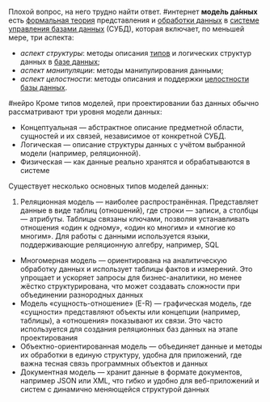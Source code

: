 Плохой вопрос, на него трудно найти ответ.
#интернет 
**моде́ль да́нных** есть [формальная теория](https://ru.wikipedia.org/wiki/%D0%A4%D0%BE%D1%80%D0%BC%D0%B0%D0%BB%D1%8C%D0%BD%D0%B0%D1%8F_%D1%82%D0%B5%D0%BE%D1%80%D0%B8%D1%8F "Формальная теория") представления и [обработки данных](https://ru.wikipedia.org/w/index.php?title=%D0%9E%D0%B1%D1%80%D0%B0%D0%B1%D0%BE%D1%82%D0%BA%D0%B0_%D0%B4%D0%B0%D0%BD%D0%BD%D1%8B%D1%85&action=edit&redlink=1 "Обработка данных (страница отсутствует)") в [системе управления базами данных](https://ru.wikipedia.org/wiki/%D0%A1%D0%B8%D1%81%D1%82%D0%B5%D0%BC%D0%B0_%D1%83%D0%BF%D1%80%D0%B0%D0%B2%D0%BB%D0%B5%D0%BD%D0%B8%D1%8F_%D0%B1%D0%B0%D0%B7%D0%B0%D0%BC%D0%B8_%D0%B4%D0%B0%D0%BD%D0%BD%D1%8B%D1%85 "Система управления базами данных") (СУБД), которая включает, по меньшей мере, три аспекта:

- _аспект структуры_: методы описания [типов](https://ru.wikipedia.org/wiki/%D0%A2%D0%B8%D0%BF_%D0%B4%D0%B0%D0%BD%D0%BD%D1%8B%D1%85 "Тип данных") и логических структур данных в [базе данных](https://ru.wikipedia.org/wiki/%D0%91%D0%B0%D0%B7%D0%B0_%D0%B4%D0%B0%D0%BD%D0%BD%D1%8B%D1%85 "База данных");
- _аспект манипуляции_: методы манипулирования данными;
- _аспект целостности_: методы описания и поддержки [целостности базы данных](https://ru.wikipedia.org/wiki/%D0%A6%D0%B5%D0%BB%D0%BE%D1%81%D1%82%D0%BD%D0%BE%D1%81%D1%82%D1%8C_%D0%B4%D0%B0%D0%BD%D0%BD%D1%8B%D1%85 "Целостность данных").

#нейро
Кроме типов моделей, при проектировании баз данных обычно рассматривают три уровня модели данных:
- Концептуальная — абстрактное описание предметной области, сущностей и их связей, независимое от конкретной СУБД.
- Логическая — описание структуры данных с учётом выбранной модели (например, реляционной).
- Физическая — как данные реально хранятся и обрабатываются в системе
 
Существует несколько основных типов моделей данных:
1. Реляционная модель — наиболее распространённая. Представляет данные в виде таблиц (отношений), где строки — записи, а столбцы — атрибуты. Таблицы связаны ключами, позволяя устанавливать отношения «один к одному», «один ко многим» и «многие ко многим». Для работы с данными используется языки, поддерживающие реляционную алгебру, например, SQL
- Многомерная модель — ориентирована на аналитическую обработку данных и использует таблицы фактов и измерений. Это упрощает и ускоряет запросы для бизнес-аналитики, но менее жёстко структурирована, что может создавать сложности при объединении разнородных данных
- Модель «сущность-отношение» (E-R) — графическая модель, где «сущности» представляют объекты или концепции (например, таблицы), а «отношения» показывают их связи. Это часто используется для создания реляционных баз данных на этапе проектирования
- Объектно-ориентированная модель — объединяет данные и методы их обработки в единую структуру, удобна для приложений, где важна тесная связь программных объектов и данных
- Документная модель — хранит данные в формате документов, например JSON или XML, что гибко и удобно для веб-приложений и систем с динамично меняющейся структурой данных